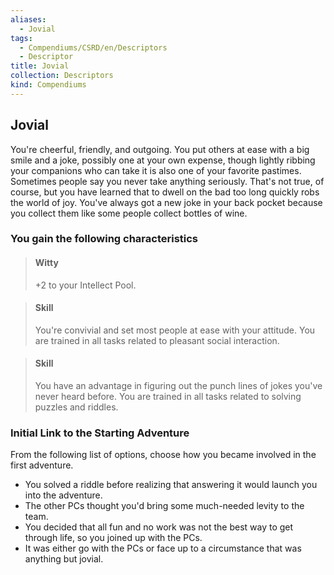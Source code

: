```yaml
---
aliases:
  - Jovial
tags:
  - Compendiums/CSRD/en/Descriptors
  - Descriptor
title: Jovial
collection: Descriptors
kind: Compendiums
---
```

## Jovial  
You're cheerful, friendly, and outgoing. You put others at ease with a big smile and a joke, possibly one at your own expense, though lightly ribbing your companions who can take it is also one of your favorite pastimes. Sometimes people say you never take anything seriously. That's not true, of course, but you have learned that to dwell on the bad too long quickly robs the world of joy. You've always got a new joke in your back pocket because you collect them like some people collect bottles of wine.
### You gain the following characteristics  
> #### Witty
> +2 to your Intellect Pool.  

> #### Skill
> You're convivial and set most people at ease with your attitude. You are trained in all tasks related to pleasant social interaction.  

> #### Skill
> You have an advantage in figuring out the punch lines of jokes you've never heard before. You are trained in all tasks related to solving puzzles and riddles.  

### Initial Link to the Starting Adventure  
From the following list of options, choose how you became involved in the first adventure.  
- You solved a riddle before realizing that answering it would launch you into the adventure.  
- The other PCs thought you'd bring some much-needed levity to the team.  
- You decided that all fun and no work was not the best way to get through life, so you joined up with the PCs.  
- It was either go with the PCs or face up to a circumstance that was anything but jovial.  